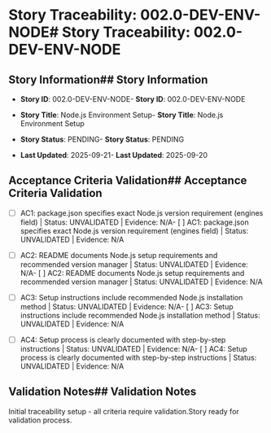 # Story Traceability: 002.0-DEV-ENV-NODE# Story Traceability: 002.0-DEV-ENV-NODE



## Story Information## Story Information

- **Story ID**: 002.0-DEV-ENV-NODE- **Story ID**: 002.0-DEV-ENV-NODE

- **Story Title**: Node.js Environment Setup- **Story Title**: Node.js Environment Setup

- **Story Status**: PENDING- **Story Status**: PENDING

- **Last Updated**: 2025-09-21- **Last Updated**: 2025-09-20



## Acceptance Criteria Validation## Acceptance Criteria Validation



- [ ] AC1: package.json specifies exact Node.js version requirement (engines field) | Status: UNVALIDATED | Evidence: N/A- [ ] AC1: package.json specifies exact Node.js version requirement (engines field) | Status: UNVALIDATED | Evidence: N/A

- [ ] AC2: README documents Node.js setup requirements and recommended version manager | Status: UNVALIDATED | Evidence: N/A- [ ] AC2: README documents Node.js setup requirements and recommended version manager | Status: UNVALIDATED | Evidence: N/A

- [ ] AC3: Setup instructions include recommended Node.js installation method | Status: UNVALIDATED | Evidence: N/A- [ ] AC3: Setup instructions include recommended Node.js installation method | Status: UNVALIDATED | Evidence: N/A

- [ ] AC4: Setup process is clearly documented with step-by-step instructions | Status: UNVALIDATED | Evidence: N/A- [ ] AC4: Setup process is clearly documented with step-by-step instructions | Status: UNVALIDATED | Evidence: N/A



## Validation Notes## Validation Notes

Initial traceability setup - all criteria require validation.Story ready for validation process.
